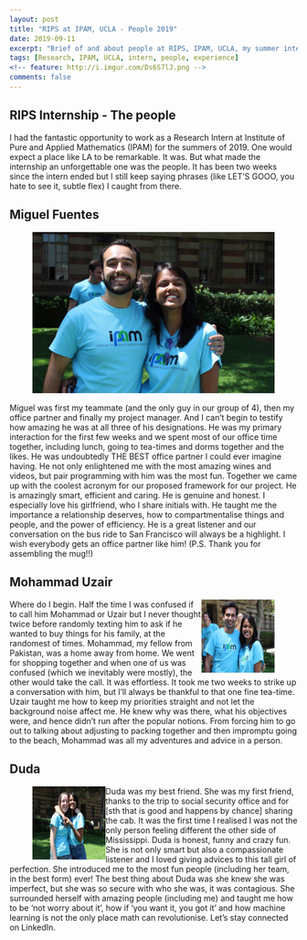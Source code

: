 ```yaml
---
layout: post
title: "RIPS at IPAM, UCLA - People 2019"
date: 2019-09-11
excerpt: "Brief of and about people at RIPS, IPAM, UCLA, my summer intern for 2019."
tags: [Research, IPAM, UCLA, intern, people, experience]
<!-- feature: http://i.imgur.com/Ds6S7lJ.png -->
comments: false
---
```


## RIPS Internship - The people

I had the fantastic opportunity to work as a Research Intern at Institute of Pure and Applied Mathematics (IPAM) for the summers of 2019. One would expect a place like LA to be remarkable. It was. But what made the internship an unforgettable one was the people. It has been two weeks since the intern ended but I still keep saying phrases (like LET’S GOOO, you hate to see it, subtle flex) I caught from there. 

## Miguel Fuentes

<figure>
	<a href="/images/miguel.JPG"><img src="/images/miguel.JPG"></a>
</figure>

Miguel was first my teammate (and the only guy in our group of 4), then my office partner and finally my project manager. And I can’t begin to testify how amazing he was at all three of his designations. He was my primary interaction for the first few weeks and we spent most of our office time together, including lunch, going to tea-times and dorms together and the likes. He was undoubtedly THE BEST office partner I could ever imagine having. He not only enlightened me with the most amazing wines and videos,  but pair programming with him was the most fun. Together we came up with the coolest acronym for our proposed framework for our project. He is amazingly smart, efficient and caring. He is genuine and honest. I especially love his girlfriend, who I share initials with. He taught me the importance a relationship deserves, how to compartmentalise things and people, and the power of efficiency. He is a great listener and our conversation on the bus ride to San Francisco will always be a highlight. I wish everybody gets an office partner like him! (P.S. Thank you for assembling the mug!!)

## Mohammad Uzair

<figure>
	<a href="/images/mohammad.JPG"><img src="/images/mohammad.JPG", style="float:right;width:128px;height:128px;"></a>
</figure>

Where do I begin. Half the time I was confused if to call him Mohammad or Uzair but I never thought twice before randomly texting him to ask if he wanted to buy things for his family, at the randomest of times. Mohammad, my fellow from Pakistan, was a home away from home. We went for shopping together and when one of us was confused (which we inevitably were mostly), the other would take the call. It was effortless. It took me two weeks to strike up a conversation with him, but I’ll always be thankful to that one fine tea-time. Uzair taught me how to keep my priorities straight and not let the background noise affect me. He knew why was there, what his objectives were, and hence didn’t run after the popular notions. From forcing him to go out to talking about adjusting to packing together and then impromptu going to the beach, Mohammad was all my adventures and advice in a person. 

## Duda

<figure>
	<a href="/images/duda.JPG"><img src="/images/duda.JPG", style="float:left;width:128px;height:128px;"></a>
</figure>

Duda was my best friend. She was my first friend, thanks to the trip to social security office and for [sth that is good and happens by chance] sharing the cab. It was the first time I realised I was not the only person feeling different the other side of Mississippi. Duda is honest, funny and crazy fun. She is not only smart but also a compassionate listener and I loved giving advices to this tall girl of perfection. She introduced me to the most fun people (including her team, in the best form) ever! The best thing about Duda was she knew she was imperfect, but she was so secure with who she was, it was contagious. She surrounded herself with amazing people (including me) and taught me how to be ‘not worry about it’, how if ‘you want it, you got it’ and how machine learning is not the only place math can revolutionise. Let’s stay connected on LinkedIn.

